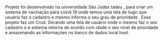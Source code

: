 Projeto  foi desenvolvido na universidade São Judas tadeu , para criar um sistema de vacinação para covid 19 onde temos uma tela de login que usuário faz o cadastro e mesmo informa o seu grau de prioridade . Esse projeto faz um Crud.
Gerando uma tela de usuário onde o mesmo faz o seu cadastro o  e sistema retorna de acordo com idade o seu nivel de prioridade  e amazenando as informações no banco de dados local host.
